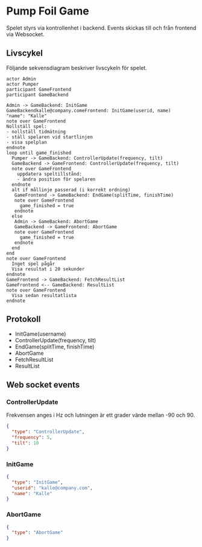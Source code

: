 Pump Foil Game
==============
Spelet styrs via kontrollenhet i backend. 
Events skickas till och från frontend via Websocket.

Livscykel
---------
Följande sekvensdiagram beskriver livscykeln för spelet.

```plantuml
actor Admin
actor Pumper
participant GameFrontend
participant GameBackend

Admin -> GameBackend: InitGame
GameBackendkalle@company.comeFrontend: InitGame(userid, name)
"name": "Kalle"
note over GameFrontend
Nollställ spel:
- nollställ tidmätning
- ställ spelaren vid startlinjen
- visa spelplan
endnote
loop until game_finished
  Pumper -> GameBackend: ControllerUpdate(frequency, tilt)
  GameBackend -> GameFrontend: ControllerUpdate(frequency, tilt)
  note over GameFrontend
    uppdatera speltillstånd:
    - ändra position för spelaren
  endnote
  alt if mållinje passerad (i korrekt ordning)
   GameFrontend -> GameBackend: EndGame(splitTime, finishTime)
   note over GameFrontend
     game_finished = true
   endnote  
  else 
   Admin -> GameBackend: AbortGame
   GameBackend -> GameFrontend: AbortGame  
   note over GameFrontend
     game_finished = true
   endnote  
  end
end
note over GameFrontend
  Inget spel pågår
  Visa resultat i 20 sekunder
endnote
GameFrontend -> GameBackend: FetchResultList
GameFrontend <-- GameBackend: ResultList
note over GameFrontend
  Visa sedan resultatlista
endnote  
```

Protokoll
---------
* InitGame(username)
* ControllerUpdate(frequency, tilt)
* EndGame(splitTime, finishTime)
* AbortGame
* FetchResultList
* ResultList

Web socket events
-----------------
### ControllerUpdate
Frekvensen anges i Hz och lutningen är ett grader värde mellan -90 och 90.
```json
{
  "type": "ControllerUpdate",
  "frequency": 5,
  "tilt": 10
}
```

### InitGame
```json
{
  "type": "InitGame",
  "userid": "kalle@company.com",
  "name": "Kalle"
}
```

### AbortGame
```json
{
  "type": "AbortGame"
}
```
